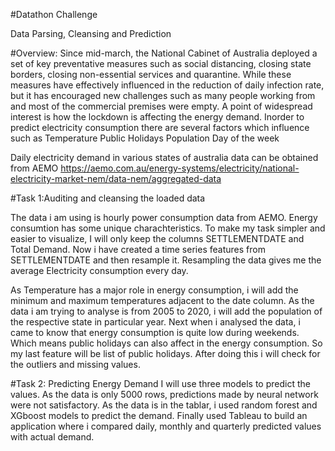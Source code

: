 #Datathon Challenge 

Data Parsing, Cleansing and Prediction

#Overview:
Since mid-march, the National Cabinet of Australia deployed a set of key preventative measures such as social distancing, 
closing state borders, closing non-essential services and quarantine. While these measures have effectively influenced in the 
reduction of daily infection rate, but it has encouraged new challenges such as many people working from and most of the 
commercial premises were empty. A point of widespread interest is how the lockdown is affecting the energy demand. Inorder to predict 
electricity consumption there are several factors which influence such as 
    Temperature
    Public Holidays 
    Population 
    Day of the week
    
Daily electricity demand in various states of australia data can be obtained from AEMO
https://aemo.com.au/energy-systems/electricity/national-electricity-market-nem/data-nem/aggregated-data

#Task 1:Auditing and cleansing the loaded data

The data i am using is hourly power consumption data from AEMO. Energy consumtion has some unique charachteristics. 
To make my task simpler and easier to visualize, I will only keep the columns SETTLEMENTDATE and Total Demand.  Now  i have 
created a time series features from SETTLEMENTDATE and then resample it. Resampling the data gives me the average Electricity consumption 
every day.


As Temperature has a major role in energy consumption, i will add the minimum and maximum temperatures adjacent to the date column. 
As the data i am trying to analyse is from 2005 to 2020, i will add the population of the respective state in particular year.
Next when i analysed the data, i came to know that energy consumption is quite low during weekends. Which means public holidays can also 
affect in the energy consumption. So my last feature will be list of public holidays. After doing this i will check for the outliers 
and missing values. 


#Task 2: Predicting Energy Demand 
I will use three models to predict the values. As the data is only 5000 rows, predictions made by neural network were not satisfactory. 
As the data is in the tablar, i used random forest and XGboost models to predict the demand. Finally used Tableau to build an 
application where i compared daily, monthly and quarterly predicted values with actual demand. 


    

